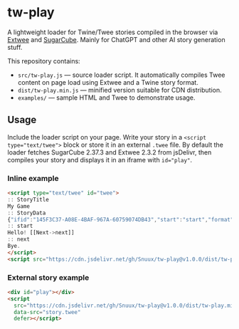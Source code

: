 # tw-play

A lightweight loader for Twine/Twee stories compiled in the browser via [Extwee](https://github.com/videlais/extwee) and [SugarCube](https://www.motoslave.net/sugarcube/). Mainly for ChatGPT and other AI story generation stuff.

This repository contains:

* `src/tw-play.js` — source loader script. It automatically compiles Twee content on page load using Extwee and a Twine story format.
* `dist/tw-play.min.js` — minified version suitable for CDN distribution.
* `examples/` — sample HTML and Twee to demonstrate usage.

## Usage

Include the loader script on your page. Write your story in a `<script type="text/twee">` block or store it in an external `.twee` file. By default the loader fetches SugarCube 2.37.3 and Extwee 2.3.2 from jsDelivr, then compiles your story and displays it in an iframe with `id="play"`.

### Inline example

```html
<script type="text/twee" id="twee">
:: StoryTitle
My Game
:: StoryData
{"ifid":"145F3C37-A08E-4BAF-967A-60759074DB43","start":"start","format":"SugarCube","format-version":"2.37.3"}
:: start
Hello! [[Next->next]]
:: next
Bye.
</script>
<script src="https://cdn.jsdelivr.net/gh/Snuux/tw-play@v1.0.0/dist/tw-play.min.js" defer></script>
```

### External story example

```html
<div id="play"></div>
<script
  src="https://cdn.jsdelivr.net/gh/Snuux/tw-play@v1.0.0/dist/tw-play.min.js"
  data-src="story.twee"
  defer></script>
```

